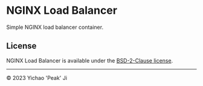 # NGINX Load Balancer

Simple NGINX load balancer container.

## License

NGINX Load Balancer is available under the [BSD-2-Clause license](https://github.com/peakji/nginx-load-balancer/blob/master/LICENSE).

---

© 2023 Yichao 'Peak' Ji

